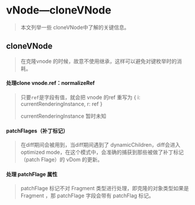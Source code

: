 # vNode—cloneVNode

> 本文列举一些 cloneVNode中了解的关键信息。

## cloneVNode 

> 在克隆vnode 的时候，故意不使用继承，这样可以避免对键枚举时的消耗。

#### 处理clone vnode.ref：normalizeRef 

> 只要`ref`是字段有值，就会把 vnode 的ref 重写为 { i: currentRenderingInstance, r: ref }
>
> currentRenderingInstance 暂时未知

#### patchFlages（补丁标记）

> 在diff期间会被用到，当diff期间遇到了 dynamicChildren，diff会进入  optimized mode，在这个模式中，会准确的捕获到那些被做了补丁标记（patch Flage）的 vDom 的更新。

#### 处理 patchFlage 属性

> patchFlage 标记不对 Fragment 类型进行处理，即克隆的对象类型如果是 Fragment ，那 patchFlage 字段会带有 patchFlag 标记。

